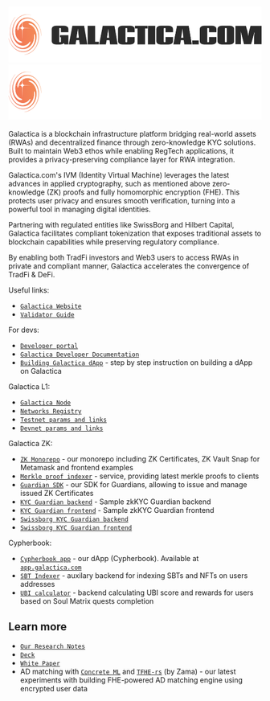 <h3 align="center">
  <img
    src="https://raw.githubusercontent.com/Galactica-corp/.github/main/profile/galactica_light.png#gh-light-mode-only"
    height="110"
  />
  <img
    src="https://raw.githubusercontent.com/Galactica-corp/.github/main/profile/galactica_dark.png#gh-dark-mode-only"
    height="110"
  />
</h3>

Galactica is a blockchain infrastructure platform bridging real-world assets (RWAs) and decentralized finance through zero-knowledge KYC solutions. Built to maintain Web3 ethos while enabling RegTech applications, it provides a privacy-preserving compliance layer for RWA integration. 

Galactica.com's IVM (Identity Virtual Machine) leverages the latest advances in applied cryptography, such as mentioned above zero-knowledge (ZK) proofs and fully homomorphic encryption (FHE). This protects user privacy and ensures smooth verification, turning into a powerful tool in managing digital identities.

Partnering with regulated entities like SwissBorg and Hilbert Capital, Galactica facilitates compliant tokenization that exposes traditional assets to blockchain capabilities while preserving regulatory compliance.

By enabling both TradFi investors and Web3 users to access RWAs in private and compliant manner, Galactica accelerates the convergence of TradFi & DeFi.

Useful links:
- [`Galactica Website`](https://galactica.com)
- [`Validator Guide`](https://github.com/Galactica-corp/galactica/wiki)

For devs:
- [`Developer portal`](https://galactica.com/developers)
- [`Galactica Developer Documentation`](https://docs.galactica.com/galactica-developer-documentation)
- [`Building Galactica dApp`](https://docs.galactica.com/galactica-developer-documentation/building-a-galactica-dapp) - step by step instruction on building a dApp on Galactica

Galactica L1:
- [`Galactica Node`](https://github.com/Galactica-corp/galactica)
- [`Networks Registry`](https://github.com/Galactica-corp/networks)
- [`Testnet params and links`](https://docs.galactica.com/galactica-developer-documentation/testnet-reticulum)
- [`Devnet params and links`](https://docs.galactica.com/galactica-developer-documentation/devnet-andromeda)

Galactica ZK:
- [`ZK Monorepo`](https://github.com/Galactica-corp/galactica-monorepo) - our monorepo including ZK Certificates, ZK Vault Snap for Metamask and frontend examples
- [`Merkle proof indexer`](https://github.com/Galactica-corp/merkle-proof-service) - service, providing latest merkle proofs to clients
- [`Guardian SDK`](https://github.com/Galactica-corp/guardians-sdk) - our SDK for Guardians, allowing to issue and manage issued  ZK Certificates
- [`KYC Guardian backend`](https://github.com/Galactica-corp/galactica-kyc-provider) - Sample zkKYC Guardian backend
- [`KYC Guardian frontend`](https://github.com/Galactica-corp/galactica-provider-fe) - Sample zkKYC Guardian frontend
- [`Swissborg KYC Guardian backend`](https://github.com/Galactica-corp/swissborg-kyc-provider)
- [`Swissborg KYC Guardian frontend`](https://github.com/Galactica-corp/galactica-provider-fe)

Cypherbook:
- [`Cypherbook app`](https://github.com/Galactica-corp/galactica-fe-v2) - our dApp (Cypherbook). Available at [`app.galactica.com`](https://app.galactica.com/)
- [`SBT Indexer`](https://github.com/Galactica-corp/sbt-indexer) - auxilary backend for indexing SBTs and NFTs on users addresses
- [`UBI calculator`](https://github.com/Galactica-corp/ubi-board) - backend calculating UBI score and rewards for users based on Soul Matrix quests completion


## Learn more
- [`Our Research Notes`](https://galactica.com/research)
- [`Deck`](https://galactica.com/deck.pdf)
- [`White Paper`](https://galactica.com/research/galactica_white_paper.pdf)
- AD matching with [`Concrete ML`](https://github.com/Galactica-corp/ad-matching-concrete-ml) and [`TFHE-rs`](https://github.com/Galactica-corp/ad-matching-tfhers) (by Zama) - our latest experiments with building FHE-powered AD matching engine using encrypted user data

